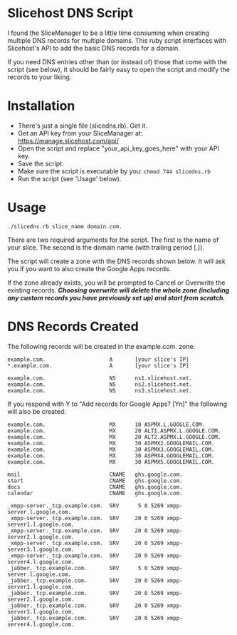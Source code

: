 # Slicehost DNS Script

I found the SliceManager to be a little time consuming when creating multiple DNS records for multiple domains. This ruby script interfaces with Slicehost's API to add the basic DNS records for a domain.

If you need DNS entries other than (or instead of) those that come with the script (see below), it should be fairly easy to open the script and modify the records to your liking.

# Installation

* There's just a single file (slicedns.rb). Get it.
* Get an API key from your SliceManager at: https://manage.slicehost.com/api/
* Open the script and replace "your\_api\_key\_goes\_here" with your API key.
* Save the script.
* Make sure the script is executable by you: `chmod 744 slicedns.rb`
* Run the script (see 'Usage' below).

# Usage

    ./slicedns.rb slice_name domain.com.

There are two required arguments for the script. The first is the name of your slice. The second is the domain name (with trailing period [.]).

The script will create a zone with the DNS records shown below. It will ask you if you want to also create the Google Apps records.

If the zone already exists, you will be prompted to Cancel or Overwrite the existing records. ___Choosing overwrite will delete the whole zone (including any custom records you have previously set up) and start from scratch.___

# DNS Records Created

The following records will be created in the example.com. zone:

    example.com.                    A       [your slice's IP]
    *.example.com.                  A       [your slice's IP]
                            
    example.com.                    NS      ns1.slicehost.net.
    example.com.                    NS      ns2.slicehost.net.
    example.com.                    NS      ns3.slicehost.net.
                            
If you respond with Y to "Add records for Google Apps? [Yn]" the following will also be created:
                            
    example.com.                    MX      10 ASPMX.L.GOOGLE.COM.
    example.com.                    MX      20 ALT1.ASPMX.L.GOOGLE.COM.
    example.com.                    MX      20 ALT2.ASPMX.L.GOOGLE.COM.
    example.com.                    MX      30 ASPMX2.GOOGLEMAIL.COM.
    example.com.                    MX      30 ASPMX3.GOOGLEMAIL.COM.
    example.com.                    MX      30 ASPMX4.GOOGLEMAIL.COM.
    example.com.                    MX      30 ASPMX5.GOOGLEMAIL.COM.
                            
    mail                            CNAME   ghs.google.com.
    start                           CNAME   ghs.google.com.
    docs                            CNAME   ghs.google.com.
    calendar                        CNAME   ghs.google.com.
    
    _xmpp-server._tcp.example.com.  SRV      5 0 5269 xmpp-server.l.google.com.
    _xmpp-server._tcp.example.com.  SRV     20 0 5269 xmpp-server1.l.google.com.
    _xmpp-server._tcp.example.com.  SRV     20 0 5269 xmpp-server2.l.google.com.
    _xmpp-server._tcp.example.com.  SRV     20 0 5269 xmpp-server3.l.google.com.
    _xmpp-server._tcp.example.com.  SRV     20 0 5269 xmpp-server4.l.google.com.
    _jabber._tcp.example.com.       SRV      5 0 5269 xmpp-server.l.google.com.
    _jabber._tcp.example.com.       SRV     20 0 5269 xmpp-server1.l.google.com.
    _jabber._tcp.example.com.       SRV     20 0 5269 xmpp-server2.l.google.com.
    _jabber._tcp.example.com.       SRV     20 0 5269 xmpp-server3.l.google.com.
    _jabber._tcp.example.com.       SRV     20 0 5269 xmpp-server4.l.google.com.